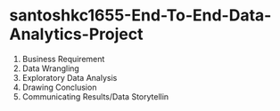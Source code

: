# santoshkc1655-End-To-End-Data-Analytics-Project
1. Business Requirement
2. Data Wrangling
3. Exploratory Data Analysis
4. Drawing Conclusion
5. Communicating Results/Data Storytellin
